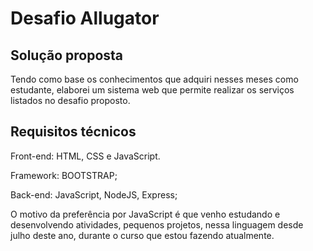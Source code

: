 # Desafio Allugator

## Solução proposta

Tendo como base os conhecimentos que adquiri nesses meses como estudante, elaborei um sistema web que permite realizar os serviços listados no desafio proposto.

## Requisitos técnicos

Front-end: HTML, CSS e JavaScript.

Framework: BOOTSTRAP;

Back-end: JavaScript, NodeJS, Express;

O motivo da preferência por JavaScript é que venho estudando e desenvolvendo atividades, pequenos projetos, nessa linguagem desde julho deste ano, durante o curso
que estou fazendo atualmente. 

